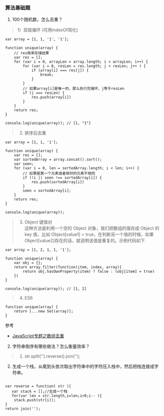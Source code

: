 ### 算法基础题
1. 100个随机数，怎么去重？
> 1）双层循环  (可用indexOf简化)
```
var array = [1, 1, '1', '1'];

function unique(array) {
    // res用来存储结果
    var res = [];
    for (var i = 0, arrayLen = array.length; i < arrayLen; i++) {
        for (var j = 0, resLen = res.length; j < resLen; j++ ) {
            if (array[i] === res[j]) {
                break;
            }
        }
        // 如果array[i]是唯一的，那么执行完循环，j等于resLen
        if (j === resLen) {
            res.push(array[i])
        }
    }
    return res;
}

console.log(unique(array)); // [1, "1"]

```
> 2) 排序后去重  
```
var array = [1, 1, '1'];

function unique(array) {
    var res = [];
    var sortedArray = array.concat().sort();
    var seen;
    for (var i = 0, len = sortedArray.length; i < len; i++) {
        // 如果是第一个元素或者相邻的元素不相同
        if (!i || seen !== sortedArray[i]) {
            res.push(sortedArray[i])
        }
        seen = sortedArray[i];
    }
    return res;
}

console.log(unique(array));
```
> 3) Object 键值对  
这种方法是利用一个空的 Object 对象，我们把数组的值存成 Object 的 key 值，比如 Object[value1] = true，在判断另一个值的时候，如果 Object[value2]存在的话，就说明该值是重复的。示例代码如下
```
var array = [1, 2, 1, 1, '1'];

function unique(array) {
    var obj = {};
    return array.filter(function(item, index, array){
        return obj.hasOwnProperty(item) ? false : (obj[item] = true)
    })
}

console.log(unique(array)); // [1, 2]

```
> 4) ES6  
```
function unique(array) {
    return [...new Set(array)];
}
```
参考
 + [JavaScript专题之数组去重](https://juejin.im/post/5949d85f61ff4b006c0de98b) 
2. 字符串倒序有哪些做法？怎么衡量效率？
> 1) str.split('').reverse().join('');  
2) 生成一个栈，从尾到头依次取出字符串中的字符压入栈中，然后把栈连接成字符串。
```

var reverse = function( str ){
   var stack = [];//生成一个栈
   for(var len = str.length,i=len;i>0;i-- ){
    stack.push(str[i]);
}
return join('');

```
